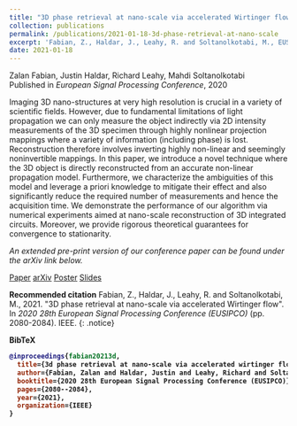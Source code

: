 ```yaml
---
title: "3D phase retrieval at nano-scale via accelerated Wirtinger flow"
collection: publications
permalink: /publications/2021-01-18-3d-phase-retrieval-at-nano-scale
excerpt: 'Fabian, Z., Haldar, J., Leahy, R. and Soltanolkotabi, M., EUSIPCO 2021'
date: 2021-01-18
---
```

Zalan Fabian, Justin Haldar, Richard Leahy, Mahdi Soltanolkotabi <br>
Published in <i> European Signal Processing Conference</i>, 2020

Imaging 3D nano-structures at very high resolution is crucial in a variety of scientific fields. However, due to fundamental limitations of light propagation we can only measure the object indirectly via 2D intensity measurements of the 3D specimen through highly nonlinear projection mappings where a variety of information (including phase) is lost. Reconstruction therefore involves inverting highly non-linear and seemingly noninvertible mappings. In this paper, we introduce a novel technique where the 3D object is directly reconstructed from an accurate non-linear propagation model. Furthermore, we characterize the ambiguities of this model and leverage a priori knowledge to mitigate their effect and also significantly reduce the required number of measurements and hence the acquisition time. We demonstrate the performance of our algorithm via numerical experiments aimed at nano-scale reconstruction of 3D integrated circuits. Moreover, we provide rigorous theoretical guarantees for convergence to stationarity.

_An extended pre-print version of our conference paper can be found under the arXiv link below._

<a href="https://ieeexplore.ieee.org/abstract/document/9287703" class="btn btn--info btn--large">Paper</a>
<a href="https://arxiv.org/pdf/2002.11785.pdf" class="btn btn--inverse btn--large"><i class="ai ai-arxiv ai-lg "></i> arXiv</a>
<a href="/assets/posters/3dpr2020_poster.png" class="btn btn--success btn--large">Poster</a>
<a href="/assets/slides/eusipco2020_slides.pdf" class="btn btn--warning btn--large">Slides</a>

<b>Recommended citation</b>
Fabian, Z., Haldar, J., Leahy, R. and Soltanolkotabi, M., 2021. &quot;3D phase retrieval at nano-scale via accelerated Wirtinger flow&quot;. In <i>2020 28th European Signal Processing Conference (EUSIPCO)</i> (pp. 2080-2084). IEEE.
{: .notice}

<b>BibTeX<b>
```bibtex
@inproceedings{fabian20213d,
  title={3d phase retrieval at nano-scale via accelerated wirtinger flow},
  author={Fabian, Zalan and Haldar, Justin and Leahy, Richard and Soltanolkotabi, Mahdi},
  booktitle={2020 28th European Signal Processing Conference (EUSIPCO)},
  pages={2080--2084},
  year={2021},
  organization={IEEE}
}
```
